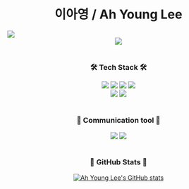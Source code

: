 <h1 align="center"> 이아영 / Ah Young Lee</h1>
<a href="mailto:dkdud2408@gmail.com"  align="center">
    <img src="https://img.shields.io/badge/Gmail-d14836?style=for-the-badge&logo=Gmail&logoColor=white" />
</a>

<div align="center">
    <a href="https://hits.seeyoufarm.com"><img src="https://hits.seeyoufarm.com/api/count/incr/badge.svg?url=https%3A%2F%2Fgithub.com%2Fgjbae1212%2Fleeay3&count_bg=%2388DADE&title_bg=%23555555&icon=&icon_color=%23E7E7E7&title=hits&edge_flat=false"/></a>
</div>
    
</br>

<h3 align="center">
    🛠  Tech Stack  🛠
</h3>

<div align="center">
    <img src="https://img.shields.io/badge/Python-FFD43B?style=for-the-badge&logo=python&logoColor=blue">
    <img src="https://img.shields.io/badge/Django-092E20?style=for-the-badge&logo=django&logoColor=green">
    <img src="https://img.shields.io/badge/java-007396?style=for-the-badge&logo=java&logoColor=white"> 
    <img src="https://img.shields.io/badge/spring-6DB33F?style=for-the-badge&logo=spring&logoColor=white"> 
    <br>
    <img src="https://img.shields.io/badge/MySQL-4479A1?style=for-the-badge&logo=MySQL&logoColor=white"/>
    <img src="https://img.shields.io/badge/GitHub-181717?style=for-the-badge&logo=GitHub&logoColor=white"/>
</div>
</br>

<h3 align="center">
   💬  Communication tool  💬
</h3>
<div align="center">
  <img src="https://img.shields.io/badge/Slack-4A154B?style=for-the-badge&logo=Slack&logoColor=092E20"/> 
  <img src="https://img.shields.io/badge/Trello-0052CC?style=for-the-badge&logo=Trello&logoColor=4584b6"/>
  
</div>
</br>

<div align="center">
<h3 align="center">
 🌱  GitHub Stats  🌱
</h3>
 
[![Ah Young Lee's GitHub stats](https://github-readme-stats.vercel.app/api?username=leeay3)](https://github.com/anuraghazra/github-readme-stats)


